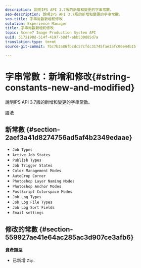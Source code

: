 ```yaml
---
description: 說明IPS API 3.7版的新增和變更的字串常數。
seo-description: 說明IPS API 3.7版的新增和變更的字串常數。
seo-title: 字串常數新增和修改
solution: Experience Manager
title: 字串常數新增和修改
topic: Scene7 Image Production System API
uuid: 5172190d-514f-4197-b8df-abb530d85d7a
translation-type: tm+mt
source-git-commit: 7bc7b3a86fbcdc57cfdc31745fae3afc06e44b15

---
```



# 字串常數：新增和修改{#string-constants-new-and-modified}

說明IPS API 3.7版的新增和變更的字串常數。

語法

## 新常數 {#section-2aef3a41d8274756ad5af4b2349edaae}

* `Job Types`
* `Active Job States`
* `Publish Types`
* `Job Trigger States`
* `Color Management Modes`
* `AutoCrop Corner`
* `Photoshop Layer Naming Modes`
* `Photoshop Anchor Modes`
* `PostScript Colorspace Modes`
* `Job Log Types`
* `Job Log File Types`
* `Job Log Sort Fields`
* `Email settings`

## 修改的常數 {#section-559927ae41e64ac285ac3d907ce3afb6}

**資產類型**

* 已新增 `Zip`.


